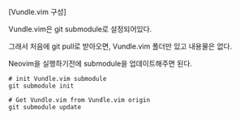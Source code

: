 [Vundle.vim 구성]

Vundle.vim은 git submodule로 설정되어있다.

그래서 처음에 git pull로 받아오면, Vundle.vim 폴더만 있고 내용물은 없다.

Neovim을 실행하기전에 submodule을 업데이트해주면 된다.

```
# init Vundle.vim submodule
git submodule init

# Get Vundle.vim from Vundle.vim origin
git submodule update
```


